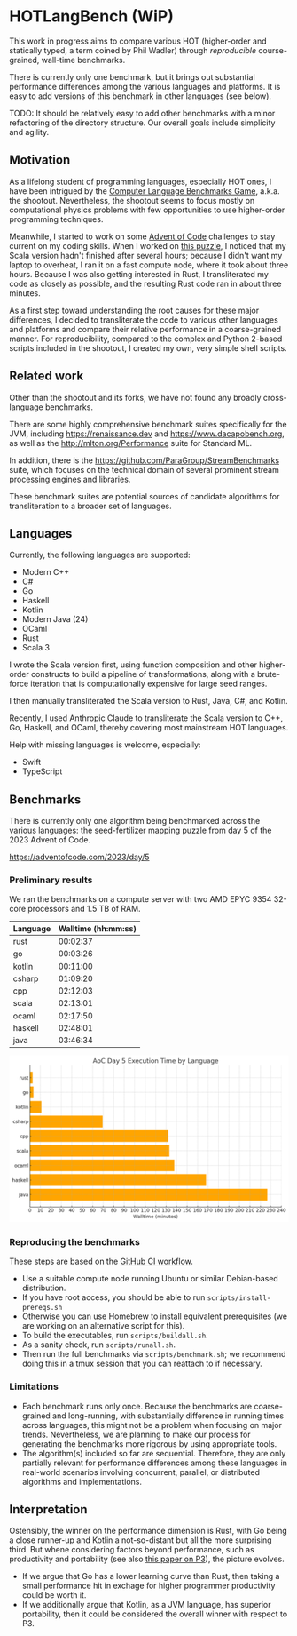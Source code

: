 # HOTLangBench (WiP)

This work in progress aims to compare various HOT (higher-order and statically typed, a term coined by Phil Wadler) through *reproducible* course-grained, wall-time benchmarks.

There is currently only one benchmark, but it brings out substantial performance differences among the various languages and platforms. 
It is easy to add versions of this benchmark in other languages (see below).

TODO: It should be relatively easy to add other benchmarks with a minor refactoring of the directory structure.
Our overall goals include simplicity and agility.

## Motivation

As a lifelong student of programming languages, especially HOT ones, I have been intrigued by the [Computer Language Benchmarks Game](https://benchmarksgame-team.pages.debian.net/benchmarksgame), a.k.a. the shootout.
Nevertheless, the shootout seems to focus mostly on computational physics problems with few opportunities to use higher-order programming techniques.

Meanwhile, I started to work on some [Advent of Code](https://adventofcode.com) challenges to stay current on my coding skills.
When I worked on [this puzzle](https://adventofcode.com/2023/day/5), I noticed that my Scala version hadn't finished after several hours; because I didn't want my laptop to overheat, I ran it on a fast compute node, where it took about three hours. 
Because I was also getting interested in Rust, I transliterated my code as closely as possible, and the resulting Rust code ran in about three minutes.

As a first step toward understanding the root causes for these major differences, I decided to transliterate the code to various other languages and platforms and compare their relative performance in a coarse-grained manner.
For reproducibility, compared to the complex and Python 2-based scripts included in the shootout, I created my own, very simple shell scripts.

## Related work

Other than the shootout and its forks, we have not found any broadly cross-language benchmarks.

There are some highly comprehensive benchmark suites specifically for the JVM, including https://renaissance.dev and https://www.dacapobench.org, as well as the http://mlton.org/Performance suite for Standard ML.

In addition, there is the https://github.com/ParaGroup/StreamBenchmarks suite, which focuses on the technical domain of several prominent stream processing engines and libraries.

These benchmark suites are potential sources of candidate algorithms for transliteration to a broader set of languages.

## Languages

Currently, the following languages are supported:

- Modern C++
- C#
- Go
- Haskell
- Kotlin
- Modern Java (24)
- OCaml
- Rust
- Scala 3

I wrote the Scala version first, using function composition and other higher-order constructs to build a pipeline of transformations, along with a brute-force iteration that is computationally expensive for large seed ranges.

I then manually transliterated the Scala version to Rust, Java, C#, and Kotlin.

Recently, I used Anthropic Claude to transliterate the Scala version to C++, Go, Haskell, and OCaml, thereby covering most mainstream HOT languages.

Help with missing languages is welcome, especially:

- Swift
- TypeScript

## Benchmarks

There is currently only one algorithm being benchmarked across the various languages: the seed-fertilizer mapping puzzle from day 5 of the 2023 Advent of Code.

https://adventofcode.com/2023/day/5

### Preliminary results

We ran the benchmarks on a compute server with two AMD EPYC 9354 32-core processors and 1.5 TB of RAM.


| Language | Walltime (hh:mm:ss) |
|----------|---------------------|
| rust     | 00:02:37            |
| go       | 00:03:26            |
| kotlin   | 00:11:00            |
| csharp   | 01:09:20            |
| cpp      | 02:12:03            |
| scala    | 02:13:01            |
| ocaml    | 02:17:50            |
| haskell  | 02:48:01            |
| java     | 03:46:34            |

![Execution Time Chart](doc/images/aoc23d5.png)

### Reproducing the benchmarks

These steps are based on the [GitHub CI workflow](blob/main/.github/workflows/main.yml).

- Use a suitable compute node running Ubuntu or similar Debian-based distribution.
- If you have root access, you should be able to run `scripts/install-prereqs.sh`
- Otherwise you can use Homebrew to install equivalent prerequisites (we are working on an alternative script for this).
- To build the executables, run `scripts/buildall.sh`.
- As a sanity check, run `scripts/runall.sh`.
- Then run the full benchmarks via `scripts/benchmark.sh`; we recommend doing this in a tmux session that you can reattach to if necessary.

### Limitations

- Each benchmark runs only once. Because the benchmarks are coarse-grained and long-running, with substantially difference in running times across languages, this might not be a problem when focusing on major trends. Nevertheless, we are planning to make our process for generating the benchmarks more rigorous by using appropriate tools.
- The algorithm(s) included so far are sequential.
Therefore, they are only partially relevant for performance differences among these languages in real-world scenarios involving concurrent, parallel, or distributed algorithms and implementations.

## Interpretation

Ostensibly, the winner on the performance dimension is Rust, with Go being a close runner-up and Kotlin a not-so-distant but all the more surprising third.
But whene considering factors beyond performance, such as productivity and portability (see also [this paper on P3](https://ieeexplore.ieee.org/document/9484790)), the picture evolves.

- If we argue that Go has a lower learning curve than Rust, then taking a small performance hit in exchage for higher programmer productivity could be worth it.
- If we additionally argue that Kotlin, as a JVM language, has superior portability, then it could be considered the overall winner with respect to P3.
